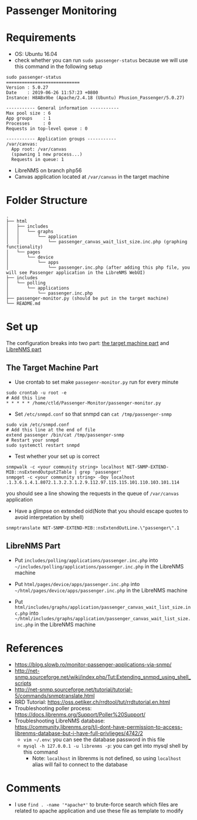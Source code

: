 # Passenger Monitoring

# Requirements

* OS: Ubuntu 16.04
* check whether you can run `sudo passenger-status` because we will use this command in the following setup
```
sudo passenger-status
============================
Version : 5.0.27
Date    : 2019-06-26 11:57:23 +0800
Instance: H8ABx9be (Apache/2.4.18 (Ubuntu) Phusion_Passenger/5.0.27)

----------- General information -----------
Max pool size : 6
App groups    : 1
Processes     : 0
Requests in top-level queue : 0

----------- Application groups -----------
/var/canvas:
  App root: /var/canvas
  (spawning 1 new process...)
  Requests in queue: 1
```
* LibreNMS on branch php56
* Canvas application located at `/var/canvas` in the target machine

# Folder Structure
```
.
├── html
│   ├── includes
│   │   └── graphs
│   │       └── application
│   │           └── passenger_canvas_wait_list_size.inc.php (graphing functionality)
│   └── pages
│       └── device
│           └── apps
│               └── passenger.inc.php (after adding this php file, you will see Passenger application in the LibreNMS WebUI)
├── includes
│   └── polling
│       └── applications
│           └── passenger.inc.php
├── passenger-monitor.py (should be put in the target machine)
└── README.md
```

# Set up
The configuration breaks into two part: [the target machine part](#target) and [LibreNMS part](#librenms)

<a name="target" />

## The Target Machine Part
* Use crontab to set make `passegenr-monitor.py` run for every minute
```
sudo crontab -u root -e
# Add this line
* * * * * /home/ctld/Passenger-Monitor/passenger-monitor.py
```
* Set `/etc/snmpd.conf` so that snmpd can `cat /tmp/passenger-snmp`
```
sudo vim /etc/snmpd.conf
# Add this line at the end of file
extend passenger /bin/cat /tmp/passenger-snmp
# Restart your snmpd
sudo systemctl restart snmpd
```

* Test whether your set up is correct
```
snmpwalk -c <your community string> localhost NET-SNMP-EXTEND-MIB::nsExtendOutput2Table | grep 'passenger'
snmpget -c <your community string> -Oqv localhost .1.3.6.1.4.1.8072.1.3.2.3.1.2.9.112.97.115.115.101.110.103.101.114
```
you should see a line showing the requests in the queue of `/var/canvas` application

* Have a glimpse on extended oid(Note that you should escape quotes to avoid interpretation by shell)
```
snmptranslate NET-SNMP-EXTEND-MIB::nsExtendOutLine.\"passenger\".1
```

<a name="librenms" />

## LibreNMS Part

* Put `includes/polling/applications/passenger.inc.php` into `~/includes/polling/applications/passenger.inc.php` in the LibreNMS machine

* Put `html/pages/device/apps/passenger.inc.php` into `~/html/pages/device/apps/passenger.inc.php` in the LibreNMS machine
* Put `html/includes/graphs/application/passenger_canvas_wait_list_size.inc.php` into `~/html/includes/graphs/application/passenger_canvas_wait_list_size.inc.php` in the LibreNMS machine 



# References
* https://blog.slowb.ro/monitor-passenger-applications-via-snmp/
* http://net-snmp.sourceforge.net/wiki/index.php/Tut:Extending_snmpd_using_shell_scripts
* http://net-snmp.sourceforge.net/tutorial/tutorial-5/commands/snmptranslate.html
* RRD Tutorial: https://oss.oetiker.ch/rrdtool/tut/rrdtutorial.en.html
* Troubleshooting poller process: https://docs.librenms.org/Support/Poller%20Support/
* Troubleshooting LibreNMS database: https://community.librenms.org/t/i-dont-have-permission-to-access-librenms-database-but-i-have-full-privlieges/4742/2
    * `vim ~/.env`: you can see the database password in this file
    * `mysql -h 127.0.0.1 -u librenms -p`: you can get into mysql shell by this command
        * Note: `localhost` in librenms is not defined, so using `localhost` alias will fail to connect to the database

# Comments
* I use `find . -name '*apache*'` to brute-force search which files are related to apache application and use these file as template to modify

